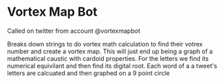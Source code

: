 # Vortex Map Bot

Called on twitter from account @vortexmapbot

Breaks down strings to do vortex math calculation to find their votrex number and create a vortex map. This will just end up being a graph of
a mathematical caustic with cardoid properties. For the letters we find its numerical equivilant and then find its digital root. Each
word of a a tweet's letters are calcuated and then graphed on a 9 point circle
